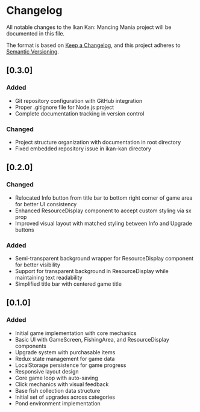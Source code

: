 # Changelog

All notable changes to the Ikan Kan: Mancing Mania project will be documented in this file.

The format is based on [Keep a Changelog](https://keepachangelog.com/en/1.0.0/),
and this project adheres to [Semantic Versioning](https://semver.org/spec/v2.0.0.html).

## [0.3.0]

### Added

- Git repository configuration with GitHub integration
- Proper .gitignore file for Node.js project
- Complete documentation tracking in version control

### Changed

- Project structure organization with documentation in root directory
- Fixed embedded repository issue in ikan-kan directory

## [0.2.0]

### Changed

- Relocated Info button from title bar to bottom right corner of game area for better UI consistency
- Enhanced ResourceDisplay component to accept custom styling via sx prop
- Improved visual layout with matched styling between Info and Upgrade buttons

### Added

- Semi-transparent background wrapper for ResourceDisplay component for better visibility
- Support for transparent background in ResourceDisplay while maintaining text readability
- Simplified title bar with centered game title

## [0.1.0]

### Added

- Initial game implementation with core mechanics
- Basic UI with GameScreen, FishingArea, and ResourceDisplay components
- Upgrade system with purchasable items
- Redux state management for game data
- LocalStorage persistence for game progress
- Responsive layout design
- Core game loop with auto-saving
- Click mechanics with visual feedback
- Base fish collection data structure
- Initial set of upgrades across categories
- Pond environment implementation
